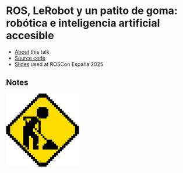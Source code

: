 # ROS, LeRobot y un patito de goma: robótica e inteligencia artificial accesible

* [About](./about.md) this talk
* [Source code](./code.md)
* [Slides](./slides.md) used at ROSCon España 2025

## Notes

 ![](./assets/under-construction.gif)
